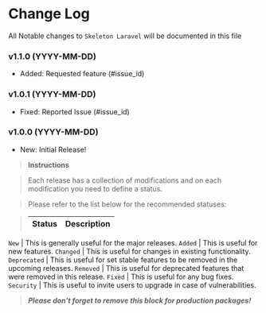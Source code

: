 # Change Log

All Notable changes to `Skeleton Laravel` will be documented in this file

### v1.1.0 (YYYY-MM-DD)

- Added: Requested feature (#issue_id)

### v1.0.1 (YYYY-MM-DD)

- Fixed: Reported Issue (#issue_id)

### v1.0.0 (YYYY-MM-DD)

- New: Initial Release!


> **Instructions**

> Each release has a collection of modifications and on each modification you need to define a status.

> Please refer to the list below for the recommended statuses:

> Status     | Description
> ---------- | -----------------------------------------------------------------
`New`        | This is generally useful for the major releases.
`Added`      | This is useful for new features.
`Changed`    | This is useful for changes in existing functionality.
`Deprecated` | This is useful for set stable features to be removed in the upcoming releases.
`Removed`    | This is useful for deprecated features that were removed in this release.
`Fixed`      | This is useful for any bug fixes.
`Security`   | This is useful to invite users to upgrade in case of vulnerabilities.
>
> **_Please don't forget to remove this block for production packages!_**
